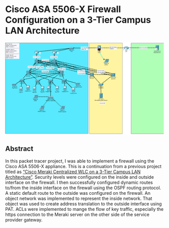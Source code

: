 # Cisco ASA 5506-X Firewall Configuration on a 3-Tier Campus LAN Architecture

![image](https://github.com/ascotlan/Cisco-ASA-5506-X-Firewall-Configuration-on-a-3-Tier-Campus-LAN-Architecture/blob/main/topology.png)

## Abstract

In this packet tracer project, I was able to implement a firewall using the Cisco ASA 5506-X appliance. This is a continuation from a previous project titled as [“Cisco Meraki Centralized WLC on a 3-Tier Campus LAN Architecture”](https://github.com/ascotlan/Cisco-Meraki-Centralized-WLC-on-a-3-Tier-Campus-LAN-Architecture). Security levels were configured on the inside and outside interface on the firewall. I then successfully configured dynamic routes to/from the inside interface on the firewall using the OSPF routing protocol. A static default route to the outside was configured on the firewall. An object network was implemented to represent the inside network. That object was used to create address translation to the outside interface using PAT. ACLs were implemented to mange the flow of key traffic, especially the https connection to the Meraki server on the other side of the service provider gateway.
